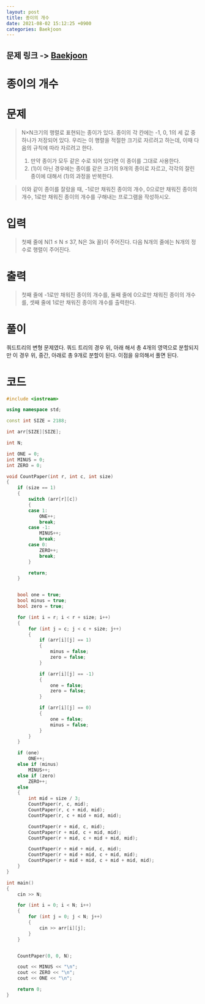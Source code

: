 ```yaml
---
layout: post
title: 종이의 개수
date: 2021-08-02 15:12:25 +0900
categories: Baekjoon
---
```


## 문제 링크 -> [Baekjoon](https://www.acmicpc.net/problem/1780)
# 종이의 개수

# 문제
> N×N크기의 행렬로 표현되는 종이가 있다. 종이의 각 칸에는 -1, 0, 1의 세 값 중 하나가 저장되어 있다. 우리는 이 행렬을 적절한 크기로 자르려고 하는데, 이때 다음의 규칙에 따라 자르려고 한다.
> 1. 만약 종이가 모두 같은 수로 되어 있다면 이 종이를 그대로 사용한다.
> 2. (1)이 아닌 경우에는 종이를 같은 크기의 9개의 종이로 자르고, 각각의 잘린 종이에 대해서 (1)의 과정을 반복한다.

> 이와 같이 종이를 잘랐을 때, -1로만 채워진 종이의 개수, 0으로만 채워진 종이의 개수, 1로만 채워진 종이의 개수를 구해내는 프로그램을 작성하시오.

# 입력
> 첫째 줄에 N(1 ≤ N ≤ 37, N은 3k 꼴)이 주어진다. 다음 N개의 줄에는 N개의 정수로 행렬이 주어진다.

# 출력
> 첫째 줄에 -1로만 채워진 종이의 개수를, 둘째 줄에 0으로만 채워진 종이의 개수를, 셋째 줄에 1로만 채워진 종이의 개수를 출력한다.

# 풀이
쿼드트리의 변형 문제였다. 쿼드 트리의 경우 위, 아래 해서 총 4개의 영역으로 분할되지만 이 경우 위, 중간, 아래로 총 9개로 분할이 된다. 이점을 유의해서 풀면 된다.

# 코드
```c++
#include <iostream>

using namespace std;

const int SIZE = 2188;

int arr[SIZE][SIZE];

int N;

int ONE = 0;
int MINUS = 0;
int ZERO = 0;

void CountPaper(int r, int c, int size)
{
	if (size == 1)
	{
		switch (arr[r][c])
		{
		case 1:
			ONE++;
			break;
		case -1:
			MINUS++;
			break;
		case 0:
			ZERO++;
			break;
		}

		return;
	}


	bool one = true;
	bool minus = true;
	bool zero = true;

	for (int i = r; i < r + size; i++)
	{
		for (int j = c; j < c + size; j++)
		{
			if (arr[i][j] == 1)
			{
				minus = false;
				zero = false;
			}

			if (arr[i][j] == -1)
			{
				one = false;
				zero = false;
			}

			if (arr[i][j] == 0)
			{
				one = false;
				minus = false;
			}
		}
	}

	if (one)
		ONE++;
	else if (minus)
		MINUS++;
	else if (zero)
		ZERO++;
	else
	{
		int mid = size / 3;
		CountPaper(r, c, mid);
		CountPaper(r, c + mid, mid);
		CountPaper(r, c + mid + mid, mid);

		CountPaper(r + mid, c, mid);
		CountPaper(r + mid, c + mid, mid);
		CountPaper(r + mid, c + mid + mid, mid);

		CountPaper(r + mid + mid, c, mid);
		CountPaper(r + mid + mid, c + mid, mid);
		CountPaper(r + mid + mid, c + mid + mid, mid);
	}
}

int main()
{
	cin >> N;

	for (int i = 0; i < N; i++)
	{
		for (int j = 0; j < N; j++)
		{
			cin >> arr[i][j];
		}
	}


	CountPaper(0, 0, N);

	cout << MINUS << "\n";
	cout << ZERO << "\n";
	cout << ONE << "\n";

	return 0;
}
```